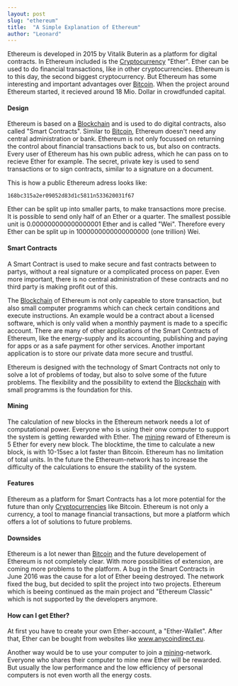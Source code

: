 ```yaml
---
layout: post
slug: "ethereum"
title:  "A Simple Explanation of Ethereum"
author: "Leonard"
---
```



Ethereum is developed in 2015 by Vitalik Buterin as a platform for digital contracts. In Ethereum included is the [Cryptocurrency](/article/cryptocurrencies) "Ether". Ether can be used to do financial transactions, like in other cryptocurrencies. Ethereum is to this day, the second biggest cryptocurrency. But Ethereum has some interesting and important advantages over [Bitcoin](/article/bitcoin). When the project around Ethereum started, it recieved around 18 Mio. Dollar in crowdfunded capital.

#### Design

Ethereum is based on a [Blockchain](/article/blockchain) and is used to do digital contracts, also called "Smart Contracts". Similar to [Bitcoin](/article/bitcoin), Ethereum doesn't need any central administration or bank. Ethereum is not only focussed on returning the control about financial transactions back to us, but also on contracts.
Every user of Ethereum has his own public adress, which he can pass on to recieve Ether for example. The secret, private key is used to send transactions or to sign contracts, similar to a signature on a document.

This is how a public Ethereum adress looks like:

```
168bc315a2er09052d83d1c5811n533620031f67
```
Ether can be split up into smaller parts, to make transactions more precise. It is possible to send only half of an Ether or a quarter. The smallest possible unit is 0.000000000000000001 Ether and is called "Wei". Therefore every Ether can be split up in 1000000000000000000 (one trillion) Wei.

#### Smart Contracts

A Smart Contract is used to make secure and fast contracts between to partys, without a real signature or a complicated process on paper. Even more important, there is no central administration of these contracts and no third party is making profit out of this.

The [Blockchain](/article/blockchain) of Ethereum is not only capeable to store transaction, but also small computer programms which can check certain conditions and execute instructions. An example would be a contract about a licensed software, which is only valid when a monthly payment is made to a specific account.
There are many of other applications of the Smart Contracts of Ethereum, like the energy-supply and its accounting, publishing and paying for apps or as a safe payment for other services. Another important application is to store our private data more secure and trustful.

Ethereum is designed with the technology of Smart Contracts not only to solve a lot of problems of today, but also to solve some of the future problems. The flexibility and the possibility to extend the [Blockchain](/article/blockchain) with small programms is the foundation for this.

#### Mining

The calculation of new blocks in the Ethereum network needs a lot of computational power. Everyone who is using their onw computer to support the system is getting rewarded with Ether. The [mining](/article/mining) reward of Ethereum is 5 Ether for every new block. The blocktime, the time to calculate a new block, is with 10-15sec a lot faster than Bitcoin.
Ethereum has no limitation of total units. In the future the Ethereum-network has to increase the difficulty of the calculations to ensure the stability of the system.

#### Features

Ethereum as a platform for Smart Contracts has a lot more potential for the future than only [Cryptocurrencies](/article/cryptocurrencies) like Bitcoin.
Ethereum is not only a currency, a tool to manage financial transactions, but more a platform which offers a lot of solutions to future problems.

#### Downsides

Ethereum is a lot newer than [Bitcoin](/article/bitcoin) and the future developement of Ethereum is not completely clear.
With more possibilities of extension, are coming more problems to the platform. A bug in the Smart Contracts in June 2016 was the cause for a lot of Ether beeing destroyed. The network fixed the bug, but decided to split the project into two projects. Ethereum which is beeing continued as the main project and "Ethereum Classic" which is not supported by the developers anymore.

#### How can I get Ether?

At first you have to create your own Ether-account, a "Ether-Wallet". After that, Ether can be bought from websites like <a href="https://anycoindirect.eu/" target="_blank">www.anycoindirect.eu</a>.

Another way would be to use your computer to join a [mining](/article/mining)-network. Everyone who shares their computer to mine new Ether will be rewarded. But usually the low performance and the low efficiency of personal computers is not even worth all the energy costs.